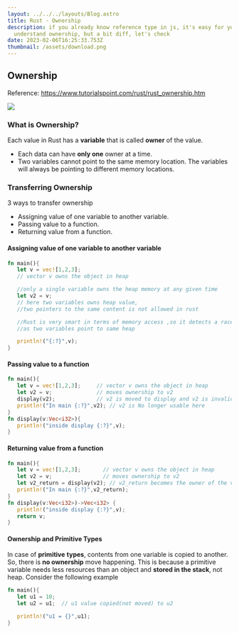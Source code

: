 ```yaml
---
layout: ../../../layouts/Blog.astro
title: Rust - Ownership
description: if you already know reference type in js, it's easy for you to
  understand ownership, but a bit diff, let's check
date: 2023-02-06T16:25:33.753Z
thumbnail: /assets/download.png
---
```

## Ownership

Reference: <https://www.tutorialspoint.com/rust/rust_ownership.htm>

![](/assets/download.png)

### What is Ownership?

Each value in Rust has a **variable** that is called **owner** of the value. 

* Each data can have **only one** owner at a time.
* Two variables cannot point to the same memory location. The variables will always be pointing to different memory locations.

### Transferring Ownership

3 ways to transfer ownership

* Assigning value of one variable to another variable.
* Passing value to a function.
* Returning value from a function.

#### Assigning value of one variable to another variable

```rust
fn main(){
   let v = vec![1,2,3]; 
   // vector v owns the object in heap

   //only a single variable owns the heap memory at any given time
   let v2 = v; 
   // here two variables owns heap value,
   //two pointers to the same content is not allowed in rust

   //Rust is very smart in terms of memory access ,so it detects a race condition
   //as two variables point to same heap

   println!("{:?}",v);
}
```

#### Passing value to a function

```rust
fn main(){
   let v = vec![1,2,3];     // vector v owns the object in heap
   let v2 = v;              // moves ownership to v2
   display(v2);             // v2 is moved to display and v2 is invalidated
   println!("In main {:?}",v2); // v2 is No longer usable here
}
fn display(v:Vec<i32>){
   println!("inside display {:?}",v);
}
```

#### Returning value from a function

```rust
fn main(){
   let v = vec![1,2,3];       // vector v owns the object in heap
   let v2 = v;                // moves ownership to v2
   let v2_return = display(v2); // v2_return becomes the owner of the vector, and v and v2 no longer have ownership.
   println!("In main {:?}",v2_return);
}
fn display(v:Vec<i32>)->Vec<i32> { 
   println!("inside display {:?}",v);
   return v;
}
```

#### Ownership and Primitive Types

In case of **primitive** **types**, contents from one variable is copied to another. So, there is **no ownership** move happening. This is because a primitive variable needs less resources than an object and **stored in the stack**, not heap. Consider the following example

```rust
fn main(){
   let u1 = 10;
   let u2 = u1;  // u1 value copied(not moved) to u2

   println!("u1 = {}",u1);
}
```